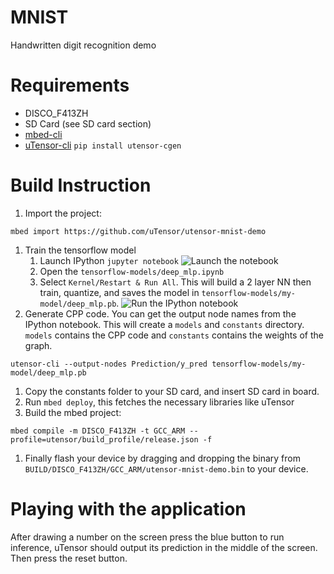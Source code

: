 # MNIST
Handwritten digit recognition demo

# Requirements
- DISCO_F413ZH
- SD Card (see SD card section)
- [mbed-cli](https://os.mbed.com/docs/v5.7/tools/installation-and-setup.html)
- [uTensor-cli](https://github.com/uTensor/utensor_cgen) `pip install utensor-cgen`

# Build Instruction
1. Import the project:
```
mbed import https://github.com/uTensor/utensor-mnist-demo
```
1. Train the tensorflow model
    1. Launch IPython `jupyter notebook` ![Launch the notebook](https://github.com/uTensor/utensor-mnist-demo/blob/quickstart/docs/images/jupyter.png)
    1. Open the `tensorflow-models/deep_mlp.ipynb`
    1. Select `Kernel/Restart & Run All`. This will build a 2 layer NN then train, quantize, and saves the model in `tensorflow-models/my-model/deep_mlp.pb`.
    ![Run the IPython notebook](https://github.com/uTensor/utensor-mnist-demo/blob/quickstart/docs/images/kernel.png)
1. Generate CPP code. You can get the output node names from the IPython notebook. This will create a `models` and `constants` directory. `models` contains the CPP code and `constants` contains the weights of the graph.
```
utensor-cli --output-nodes Prediction/y_pred tensorflow-models/my-model/deep_mlp.pb
```
1. Copy the constants folder to your SD card, and insert SD card in board.
1. Run `mbed deploy`, this fetches the necessary libraries like uTensor
1. Build the mbed project:
```
mbed compile -m DISCO_F413ZH -t GCC_ARM --profile=utensor/build_profile/release.json -f
```
1. Finally flash your device by dragging and dropping the binary from `BUILD/DISCO_F413ZH/GCC_ARM/utensor-mnist-demo.bin` to your device.

# Playing with the application
After drawing a number on the screen press the blue button to run inference, uTensor should output its prediction in the middle of the screen. Then press the reset button.  
